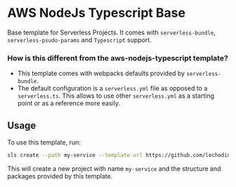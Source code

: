 # AWS NodeJs Typescript Base

Base template for Serverless Projects. It comes with `serverless-bundle`, `serverless-psudo-params` and `Typescript` support.

### How is this different from the aws-nodejs-typescript template?

- This template comes with webpacks defaults provided by `serverless-bundle`.
- The default configuration is a `serverless.yml` file as opposed to a `serverless.ts`. This allows to use other `serverless.yml` as a starting point or as a reference more easily.

## Usage

To use this template, run:

```bash
sls create --path my-service --template-url https://github.com/lechodiman/aws-nodejs-ts-base
```

This will create a new project with name `my-service` and the structure and packages provided by this template.
